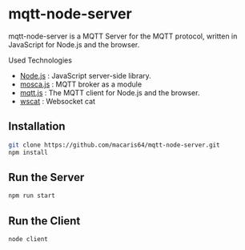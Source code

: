 # mqtt-node-server
mqtt-node-server is a MQTT Server for the MQTT protocol, written in JavaScript for
Node.js and the browser.

Used Technologies
+ [Node.js](https://nodejs.org/) : JavaScript server-side library.
+ [mosca.js](https://github.com/mcollina/mosca) : MQTT broker as a module
+ [mqtt.js](https://github.com/mqttjs/MQTT.js) : The MQTT client for Node.js and the browser.
+ [wscat](https://github.com/websockets/wscat) : Websocket cat

## Installation

````bash
git clone https://github.com/macaris64/mqtt-node-server.git
npm install
````

## Run the Server

````bash
npm run start
````

## Run the Client

````bash
node client
````
